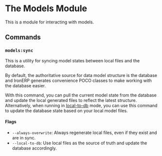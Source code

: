# The Models Module

This is a module for interacting with models.

## Commands

### `models:sync`
This is a utility for syncing model states between local files
and the database.

By default, the authoritative source for data model structure is
the database and IronERP generates convenience POCO classes to make
working with the database easier.

With this command, you can pull the current model state from the database
and update the local generated files to reflect the latest structure. Alternatively,
when running in [local-to-db](#) mode, you can use this command to update
the database state based on your local model files.

#### Flags
  - `--always-overwrite`: Always regenerate local files, even if they exist and are in sync.
  - `--local-to-db`: Use local files as the source of truth and update the database accordingly.